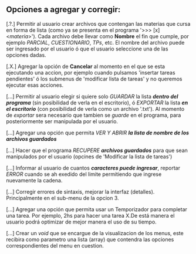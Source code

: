 ## Opciones a agregar y corregir:  

[.?.] Permitir al usuario crear archivos que contengan las materias que cursa en forma de lista (como ya se presenta en el programa '>>> [x] <_materia_>'). Cada archivo debe llevar como **Nombre** el fin que cumple, por ejemplo _PARCIAL_, _CUESTIONARIO_, _TPs_, etc. El nombre del archivo puede ser ingresado por el usuario ó que el usuario seleccione una de las opciones dadas.  

[.X.] Agregar la opción de **Cancelar** al momento en el que se esta ejecutando una accion, por ejemplo cuando pulsamos 'insertar tareas pendientes' ó los submenus de 'modificar lista de tareas' y no queremos ejecutar esas acciones.  

[...] Permitir al usuario elegir si quiere solo _GUARDAR_ la lista ***dentro del programa*** (sin posibilidad de verla en el escritorio), ó _EXPORTAR_ la lista ***en el escritorio*** (con posibilidad de verla como un archivo '.txt'). Al momento de _exportar_ sera necesario que tambien se _guarde_ en el programa, para posteriormente ser manipulada por el usuario. 

[...] Agregar una opción que permita _VER Y ABRIR_ ***la lista de nombre de los archivos guardados***   

[...] Hacer que el programa _RECUPERE_ ***archivos guardados*** para que sean manipulados por el usuario (opcines de 'Modificar la lista de tareas')

[...] Informar al usuario de cuantos ***caracteres puede ingresar***, reportar _ERROR_ cuando se ah exedido del limite permitiendo que ingrese nuevamente la cadena.

[...] Corregir errores de sintaxis, mejorar la interfaz (detalles). Principalmente en el sub-menu de la opcion 3.

[...] Agregar una opción que permita usar un Temporizador para completar una tarea. Por ejemplo, 2hs para hacer una tarea X.De está manera el usuario podrá optimizar de mejor manera el uso de su tiempo.

[...] Crear un _void_ que se encargue de la visualizacion de los menus, este recibira como parametro una lista (array) que contendra las opciones correspondientes del menu en cuestion.  